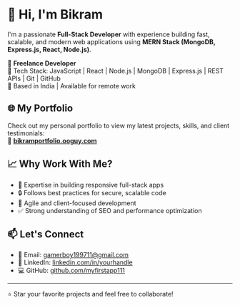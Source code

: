 # 👋 Hi, I'm Bikram

I'm a passionate **Full-Stack Developer** with experience building fast, scalable, and modern web applications using **MERN Stack (MongoDB, Express.js, React, Node.js)**.

💼 **Freelance Developer**  
🔧 Tech Stack: JavaScript | React | Node.js | MongoDB | Express.js | REST APIs | Git | GitHub  
📍 Based in India | Available for remote work  

## 🌐 My Portfolio  
Check out my personal portfolio to view my latest projects, skills, and client testimonials:  
🔗 **[bikramportfolio.ooguy.com](https://www.bikramportfolio.ooguy.com)**

## 📈 Why Work With Me?

- 🚀 Expertise in building responsive full-stack apps
- 🔒 Follows best practices for secure, scalable code
- 🔄 Agile and client-focused development
- ✅ Strong understanding of SEO and performance optimization

## 📫 Let's Connect

- 📧 Email: gamerboy199711@gmail.com
- 💼 LinkedIn: [linkedin.com/in/yourhandle](https://linkedin.com/in/yourhandle)  
- 💻 GitHub: [github.com/myfirstapp111](https://github.com/myfirstapp111)

---

⭐ Star your favorite projects and feel free to collaborate!
